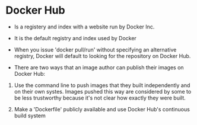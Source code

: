 # Docker Hub

- Is a registery and index with a website run by Docker Inc.

- It is the default registry and index used by Docker

- When you issue 'docker pull/run' without specifying an alternative registry,
  Docker will default to looking for the repository on Docker Hub.

* There are two ways that an image author can publish their images on Docker Hub:

1. Use the command line to push images that they built independently and on
   their own systes. Images pushed this way are considered by some to  be less
   trustworthy because it's not clear how exactly they were built.

2. Make a 'Dockerfile' publicly available and use Docker Hub's continuous build system
